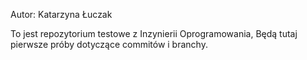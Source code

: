 Autor: Katarzyna Łuczak

To jest repozytorium testowe z Inzynierii Oprogramowania,
Będą tutaj pierwsze próby dotyczące commitów i branchy.
